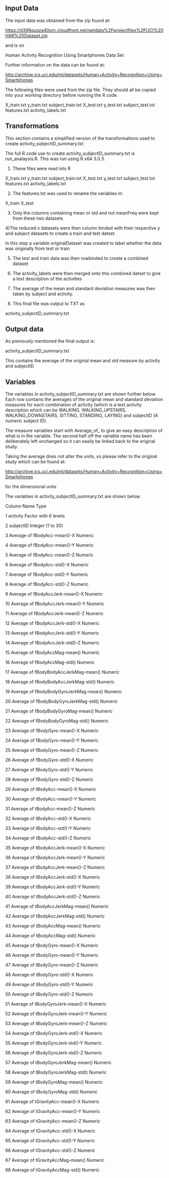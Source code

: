 ## Input Data

The input data was obtained from the zip found at:

https://d396qusza40orc.cloudfront.net/getdata%2Fprojectfiles%2FUCI%20HAR%20Dataset.zip

and is on

Human Activity Recognition Using Smartphones Data Set 

Further information on the data can be found at:

http://archive.ics.uci.edu/ml/datasets/Human+Activity+Recognition+Using+Smartphones

The following files were used from the zip file.
They should all be copied into your working directory before running
the R code.

X_train.txt
y_train.txt
subject_train.txt
X_test.txt
y_test.txt
subject_test.txt
features.txt
activity_labels.txt

## Transformations

This section contains a simplified version of the transformations
used to create activity_subjectID_summary.txt

The full R code use to create activity_subjectID_summary.txt
is run_analaysis.R. This was run using R x64 3.0.3.

1) These files were read into R

X_train.txt
y_train.txt
subject_train.txt
X_test.txt
y_test.txt
subject_test.txt
features.txt
activity_labels.txt

2) The features.txt was used to rename the variables in:

X_train
X_test

3) Only the columns containing mean or std and not meanFreq 
were kept from these two datasets

4)The reduced x datasets were then column binded with their respective 
y and subject datasets to create a train and test datset.

In this step a variable originalDataset was created to label whether the data was originally 
from test or train

5) The test and train data was then rowbinded to create a combined dataset

6) The activity_labels were then merged onto this combined datset to 
give a text description of the activities

7) The average of the mean and standard deviation measures was then taken
by subject and activity.

8) This final file was output to TXT as

activity_subjectID_summary.txt

## Output data

As previously mentioned the final output is:

activity_subjectID_summary.txt 

This contains the average of the original mean and std measure by activity and subjectID

## Variables

The variables in activity_subjectID_summary.txt are shown further below.
Each row contains the averages of the original mean and standard deviation measures
for each combination of activity (which is a text activity description which can be
WALKING, WALKING_UPSTAIRS, WALKING_DOWNSTAIRS, SITTING, STANDING, LAYING) 
and subjectID (A numeric subject ID).

The measure variables start with Average_of_ to give an easy description of 
what is in the variable. The second half off the variable name has been
deliberately left unchanged so it can easily be linked back to the original study.

Taking the average does not alter the units, so please refer to the original
study which can be found at:

http://archive.ics.uci.edu/ml/datasets/Human+Activity+Recognition+Using+Smartphones

for the dimensional units

The variables in activity_subjectID_summary.txt are shown below.

Column  Name					Type

1	activity				Factor with 6 levels

2	subjectID				Integer (1 to 30)

3	Average of fBodyAcc-mean()-X		Numeric

4	Average of fBodyAcc-mean()-Y		Numeric

5	Average of fBodyAcc-mean()-Z		Numeric

6	Average of fBodyAcc-std()-X		Numeric

7	Average of fBodyAcc-std()-Y		Numeric

8	Average of fBodyAcc-std()-Z		Numeric

9	Average of fBodyAccJerk-mean()-X	Numeric

10	Average of fBodyAccJerk-mean()-Y	Numeric

11	Average of fBodyAccJerk-mean()-Z	Numeric

12	Average of fBodyAccJerk-std()-X		Numeric

13	Average of fBodyAccJerk-std()-Y		Numeric

14	Average of fBodyAccJerk-std()-Z		Numeric

15	Average of fBodyAccMag-mean()		Numeric

16	Average of fBodyAccMag-std()		Numeric

17	Average of fBodyBodyAccJerkMag-mean()	Numeric

18	Average of fBodyBodyAccJerkMag-std()	Numeric

19	Average of fBodyBodyGyroJerkMag-mean()	Numeric

20	Average of fBodyBodyGyroJerkMag-std()	Numeric

21	Average of fBodyBodyGyroMag-mean()	Numeric

22	Average of fBodyBodyGyroMag-std()	Numeric

23	Average of fBodyGyro-mean()-X		Numeric

24	Average of fBodyGyro-mean()-Y		Numeric

25	Average of fBodyGyro-mean()-Z		Numeric

26	Average of fBodyGyro-std()-X		Numeric

27	Average of fBodyGyro-std()-Y		Numeric

28	Average of fBodyGyro-std()-Z		Numeric

29	Average of tBodyAcc-mean()-X		Numeric

30	Average of tBodyAcc-mean()-Y		Numeric

31	Average of tBodyAcc-mean()-Z		Numeric

32	Average of tBodyAcc-std()-X		Numeric

33	Average of tBodyAcc-std()-Y		Numeric

34	Average of tBodyAcc-std()-Z		Numeric

35	Average of tBodyAccJerk-mean()-X	Numeric

36	Average of tBodyAccJerk-mean()-Y	Numeric

37	Average of tBodyAccJerk-mean()-Z	Numeric

38	Average of tBodyAccJerk-std()-X		Numeric

39	Average of tBodyAccJerk-std()-Y		Numeric

40	Average of tBodyAccJerk-std()-Z		Numeric

41	Average of tBodyAccJerkMag-mean()	Numeric

42	Average of tBodyAccJerkMag-std()	Numeric

43	Average of tBodyAccMag-mean()		Numeric

44	Average of tBodyAccMag-std()		Numeric

45	Average of tBodyGyro-mean()-X		Numeric

46	Average of tBodyGyro-mean()-Y		Numeric

47	Average of tBodyGyro-mean()-Z		Numeric

48	Average of tBodyGyro-std()-X		Numeric

49	Average of tBodyGyro-std()-Y		Numeric

50	Average of tBodyGyro-std()-Z		Numeric

51	Average of tBodyGyroJerk-mean()-X	Numeric

52	Average of tBodyGyroJerk-mean()-Y	Numeric

53	Average of tBodyGyroJerk-mean()-Z	Numeric

54	Average of tBodyGyroJerk-std()-X	Numeric

55	Average of tBodyGyroJerk-std()-Y	Numeric

56	Average of tBodyGyroJerk-std()-Z	Numeric

57	Average of tBodyGyroJerkMag-mean()	Numeric

58	Average of tBodyGyroJerkMag-std()	Numeric

59	Average of tBodyGyroMag-mean()		Numeric

60	Average of tBodyGyroMag-std()		Numeric

61	Average of tGravityAcc-mean()-X		Numeric

62	Average of tGravityAcc-mean()-Y		Numeric

63	Average of tGravityAcc-mean()-Z		Numeric

64	Average of tGravityAcc-std()-X		Numeric

65	Average of tGravityAcc-std()-Y		Numeric

66	Average of tGravityAcc-std()-Z		Numeric

67	Average of tGravityAccMag-mean()	Numeric

68	Average of tGravityAccMag-std()		Numeric

